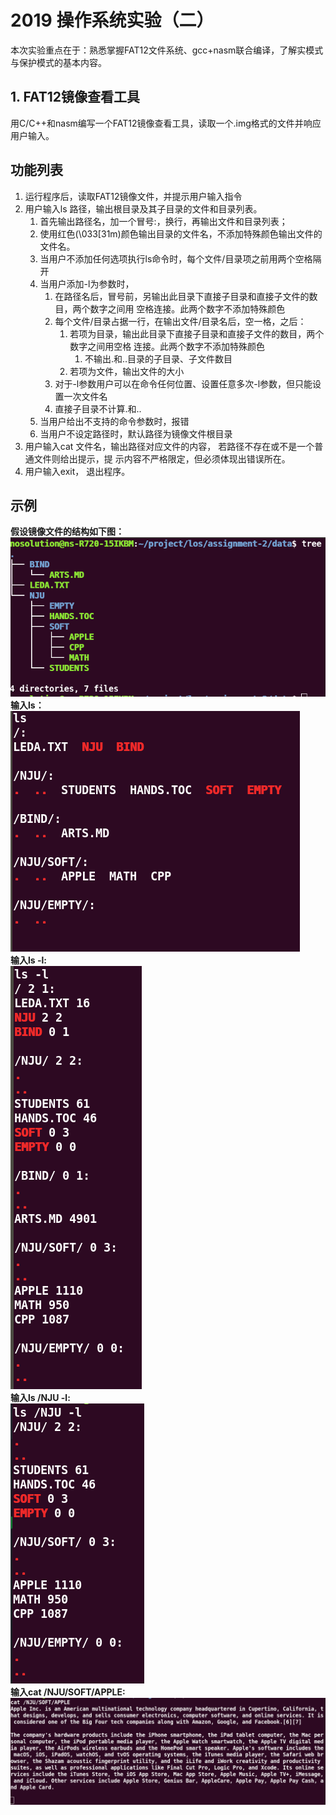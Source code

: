 # 2019 操作系统实验（二）

本次实验重点在于：熟悉掌握FAT12文件系统、gcc+nasm联合编译，了解实模式与保护模式的基本内容。

## 1. FAT12镜像查看工具

用C/C++和nasm编写一个FAT12镜像查看⼯具，读取一个.img格式的文件并响应用户输入。

## 功能列表

1. 运行程序后，读取FAT12镜像文件，并提示用户输入指令
2. 用户输入ls 路径，输出根目录及其子目录的文件和目录列表。
    1. 首先输出路径名，加一个冒号:，换行，再输出文件和目录列表；
    2. 使用红色(\033[31m)颜色输出目录的文件名，不添加特殊颜色输出文件的文件名。
    3. 当用户不添加任何选项执行ls命令时，每个文件/目录项之前用两个空格隔开
    4. 当用户添加-l为参数时，
        1. 在路径名后，冒号前，另输出此目录下直接子目录和直接子文件的数目，两个数字之间用
        空格连接。此两个数字不添加特殊颜色
        2. 每个文件/目录占据一行，在输出文件/目录名后，空一格，之后：
            1. 若项为目录，输出此目录下直接子目录和直接子文件的数目，两个数字之间用空格
            连接。此两个数字不添加特殊颜色
                1. 不输出.和..目录的子目录、子文件数目
            2. 若项为文件，输出文件的大小
        3. 对于-l参数用户可以在命令任何位置、设置任意多次-l参数，但只能设置一次文件名
        4. 直接子目录不计算.和..
    5. 当用户给出不支持的命令参数时，报错
    6. 当用户不设定路径时，默认路径为镜像文件根目录
3. 用户输入cat 文件名，输出路径对应文件的内容， 若路径不存在或不是一个普通文件则给出提示，提
示内容不严格限定，但必须体现出错误所在。
4. 用户输入exit， 退出程序。

## 示例

**假设镜像文件的结构如下图：**  
![img structure](img_tree.png)  
**输入ls：**  
![ls command](ls.png)  
**输入ls -l:**  
![ls -l command](lsl.png)  
**输入ls /NJU -l:**  
![ls /NJU -l command](lsnjul.png)  
**输入cat /NJU/SOFT/APPLE:**  
![cat APPLE command](apple.png)